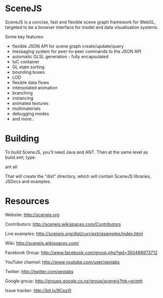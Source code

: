 # SceneJS

SceneJS is a concise, fast and flexible scene graph framework for WebGL, targeted to be a browser interface
for model and data visualisation systems.

Some key features:

 * flexible JSON API for scene graph create/update/query
 * messaging system for peer-to-peer commands to the JSON API
 * automatic GLSL generation - fully encapsulated
 * IoC container
 * GL state sorting
 * bounding boxes
 * LOD
 * flexible data flows
 * interpolated animation
 * branching
 * instancing
 * animated textures
 * multimaterials
 * debugging modes
 * and more..


# Building

To build SceneJS, you'll need Java and ANT. Then at the same level as build.xml, type:

ant all

That will create the "dist" directory, which will contain SceneJS libraries, JSDocs and examples.

# Resources

Website:
http://scenejs.org

Contributors:
http://scenejs.wikispaces.com/Contributors

Live examples:
http://scenejs.org/dist/curr/extr/examples/index.html

Wiki:
http://scenejs.wikispaces.com/

Facebook Group:
http://www.facebook.com/group.php?gid=350488973712

YouTube channel:
http://www.youtube.com/user/xeolabs

Twitter:
http://twitter.com/xeolabs

Google group:
http://groups.google.co.nz/group/scenejs?lnk=gcimh

Issue tracker:
http://bit.ly/9Cpzi0

